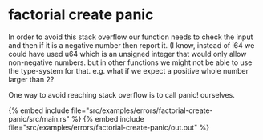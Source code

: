 # factorial create panic

In order to avoid this stack overflow our function needs to check the input and then if it is a negative number then report it.
(I know, instead of i64 we could have used u64 which is an unsigned integer that would only allow non-negative numbers. but in other functions we might not be able to use the type-system for that. e.g. what if we expect a positive whole number larger than 2?

One way to avoid reaching stack overflow is to call panic! ourselves.

{% embed include file="src/examples/errors/factorial-create-panic/src/main.rs" %}
{% embed include file="src/examples/errors/factorial-create-panic/out.out" %}


